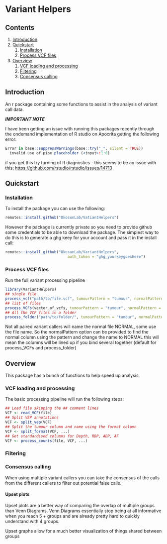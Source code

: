 # Variant Helpers

## Contents

1. [Introduction](#introduction)
2. [Quickstart](#quickstart)
    1. [Installation](#installation)
    2. [Process VCF files](#process-vcf-files)
3. [Overview](#overview)
    1. [VCF loading and processing](#vcf-loading-and-processing)
    2. [Filtering](#filtering)
    3. [Consensus calling](#Consensus-calling)

## Introduction

An r package containing some functions to assist in the analysis of variant call data.

***IMPORTANT NOTE***

I have been getting an issue with running this packages recently through the ondemand implementation of R studio on Apocrita getting the following error:

```r
Error in base::suppressWarnings(base::try("_", silent = TRUE))
  invalid use of pipe placeholder (<input>:1:0)
```

if you get this try turning of R diagnostics - this seems to be an issue with this: https://github.com/rstudio/rstudio/issues/14713

## Quickstart

### Installation

To install the package you can use the following:

```r
remotes::install.github("OkosunLab/VatiantHelpers")
```

However the package is currently private so you need to provide github some credentials to be able to download the package. The simplest way to do this is to generate a ghg keey for your account and pass it in the install call:

```r
remotes::install_github("OkosunLab/VariantHelpers",
                            auth_token = "ghg_yourkeygoeshere")
```

### Process VCF files

Run the full variant processing pipeline

```r
library(VariantHelpers)
## single file
process_vcf("path/to/file.vcf", tumourPattern = "tumour", normalPattern = "normal")
## list of files
process_VCFs(vector_of_vcfs, tumourPattern = "tumour", normalPattern = "normal")
## All the VCF files in a folder
process_folder("path/to/folder/", tumourPattern = "tumour", normalPattern = "normal")
```

Not all paired variant callers will name the normal file NORMAL, some use the file name. So the normalPattern option can be provided to find the normal column using the pattern and change the name to NORMAL this will mean the columns will be lined up if you bind several together (default for process_VCFs and process_folder)

## Overview

This package has a bunch of functions to help speed up analysis.

### VCF loading and processing

The basic processing pipeline will run the following steps:

```r
## Load file skipping the ## comment lines
VCF <- read_VCF(file)
## Split VEP annotations
VCF <- split_vep(VCF)
## Split the tumour column and name using the format column
VCF <- split_format(VCF, ...)
## Get standardised columns for Depth, RDP, ADP, AF
VCF <- process_counts(file, VCF, ...)
```

### Filtering

### Consensus calling

When using multiple variant callers you can take the consensus of the calls from the different callers to filter out potential false calls.

#### Upset plots

Upset plots are a better way of comparing the overlap of multiple groups than Venn Diagrams. Venn Diagrams essentially stop being at all informative when you reach 5 + groups and are already pretty hard to quickly understand with 4 groups.

Upset graphs allow for a much better visualization of things shared between groups




